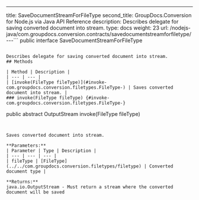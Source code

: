 ---
title: SaveDocumentStreamForFileType
second_title: GroupDocs.Conversion for Node.js via Java API Reference
description: Describes delegate for saving converted document into stream.
type: docs
weight: 23
url: /nodejs-java/com.groupdocs.conversion.contracts/savedocumentstreamforfiletype/
---```
public interface SaveDocumentStreamForFileType
```

Describes delegate for saving converted document into stream.
## Methods

| Method | Description |
| --- | --- |
| [invoke(FileType fileType)](#invoke-com.groupdocs.conversion.filetypes.FileType-) | Saves converted document into stream. |
### invoke(FileType fileType) {#invoke-com.groupdocs.conversion.filetypes.FileType-}
```
public abstract OutputStream invoke(FileType fileType)
```


Saves converted document into stream.

**Parameters:**
| Parameter | Type | Description |
| --- | --- | --- |
| fileType | [FileType](../../com.groupdocs.conversion.filetypes/filetype) | Converted document type |

**Returns:**
java.io.OutputStream - Must return a stream where the converted document will be saved

